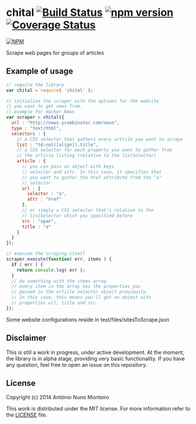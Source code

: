 chital [![Build Status](https://travis-ci.org/anmonteiro/chital.svg?branch=master)](https://travis-ci.org/anmonteiro/chital) [![npm version](https://badge.fury.io/js/chital.svg)](http://badge.fury.io/js/chital) [![Coverage Status](https://coveralls.io/repos/anmonteiro/chital/badge.svg?branch=master&service=github)](https://coveralls.io/github/anmonteiro/chital?branch=master)
===
[![NPM](https://nodei.co/npm/chital.png?downloads=true&stars=true)](https://nodei.co/npm/chital/)

Scrape web pages for groups of articles

## Example of usage

```javascript
// require the library
var chital = require( 'chital' );

// initialize the scraper with the options for the website
// you want to get news from.
// example for Hacker News
var scraper = chital({
  url : "http://news.ycombinator.com/news",
  type : "text/html",
  selectors : {
    // a CSS selector that gathers every article you want to scrape
    list : "td:not([align]).title",
    // a CSS selector for each property you want to gather from
    // the article listing (relative to the listSelector)
    article : {
      // you can pass an object with keys
      // selector and attr. In this case, it specifies that
      // you want to gather the href attribute from the "a"
      // selector
      url : {
        selector : "a",
        attr : "href"
      },
      // or simply a CSS selector that's relative to the
      // listSelector which you specified before
      src : "span",
      title : "a"
    }
  }
});

// execute the scraping itself
scraper.execute(function( err, items ) {
  if ( err ) {
    return console.log( err );
  }
  // do something with the items array.
  // every item in the array has the properties you
  // passed in the article selector object previously.
  // In this case, this means you'll get an object with
  // properties url, title and src.
});

```

Some website configurations reside in test/files/sitesToScrape.json

## Disclaimer

This is still a work in progress, under active development. At the moment, the library is in alpha stage, providing very basic functionality. If you have any question, feel free to open an issue on this repository.

## License

Copyright (c) 2014 António Nuno Monteiro

This work is distributed under the MIT license. For more information refer to the [LICENSE](./LICENSE) file.
